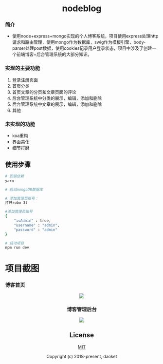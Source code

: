 <h1 align="center">nodeblog</h1>

### 简介
* 使用node+express+mongo实现的个人博客系统，项目使用express处理http请求和路由管理，使用mongo作为数据库，swig作为模板引擎，body-parser处理post数据，使用cookies记录用户登录状态，项目中涉及了创建一个前端博客+后台管理系统的大部分知识。
### 实现的主要功能
1. 登录注册页面
2. 首页分类
3. 首页文章的分页和文章页面的评论
4. 后台管理系统中分类的展示，编辑，添加和删除
5. 后台管理系统中文章的展示，编辑，添加和删除
6. 其他

### 未实现的功能
* koa重构
* 界面美化
* 细节打磨

## 使用步骤

``` bash
# 安装依赖
yarn

# 启动mongoDB数据库

# 添加管理员账号： 
打开robo 3t

#添加管理员账号
{
    "isAdmin" : true,
    "username" : "admin",
    "password" : "admin"
}

# 启动项目
npm run dev
```

# 项目截图


### 博客首页
<center>
<img src="https://daoket.github.io/static/home.png"/>
<center/>

### 博客管理后台
<center>
<img src="https://daoket.github.io/static/admin.png"/>
<center/>

## License

[MIT](http://opensource.org/licenses/MIT)

Copyright (c) 2018-present, daoket
